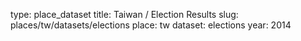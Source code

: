 type: place_dataset
title: Taiwan / Election Results
slug: places/tw/datasets/elections
place: tw
dataset: elections
year: 2014
